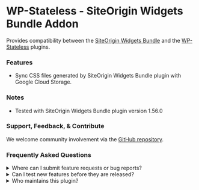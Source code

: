 # WP-Stateless - SiteOrigin Widgets Bundle Addon

Provides compatibility between the [SiteOrigin Widgets Bundle](https://wordpress.org/plugins/so-widgets-bundle/) and the [WP-Stateless](https://wordpress.org/plugins/wp-stateless/) plugins.

### Features

* Sync CSS files generated by SiteOrigin Widgets Bundle plugin with Google Cloud Storage.

### Notes

* Tested with SiteOrigin Widgets Bundle plugin version 1.56.0

### Support, Feedback, & Contribute

We welcome community involvement via the [GitHub repository](https://github.com/udx/wp-stateless-siteorigin-widgets-bundle-addon).

### Frequently Asked Questions

<details>
<summary>Where can I submit feature requests or bug reports?</summary>

We encourage community feedback and discussion through issues on the [GitHub repository](https://github.com/udx/wp-stateless-siteorigin-widgets-bundle-addon/issues).
</details>

<details>
<summary>Can I test new features before they are released?</summary>

To ensure new releases cause as little disruption as possible, we rely on early adopters who assist us by testing out new features before they are released. [Please contact us](https://udx.io/) if you are interested in becoming an early adopter.
</details>

<details>
<summary>Who maintains this plugin?</summary>

[UDX](https://udx.io/) maintains this plugin by continuing development through its own staff, reviewing pull requests, testing, and steering the overall release schedule. UDX is located in Durham, North Carolina, and provides WordPress engineering and hosting services to clients throughout the United States.
</details>


